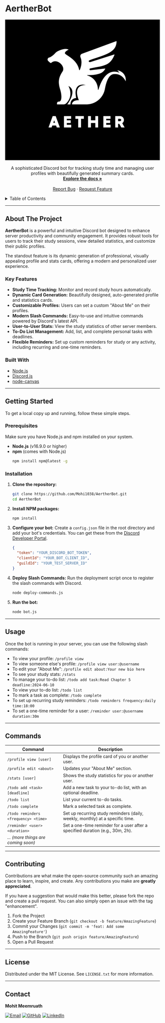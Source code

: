 # AertherBot

![Logo](logo.png)

<p align="center">
  A sophisticated Discord bot for tracking study time and managing user profiles with beautifully generated summary cards.
  <br />
  <a href="#about-the-project"><strong>Explore the docs »</strong></a>
  <br />
  <br />
  <a href="https://github.com/Mohi1038/AertherBot/issues">Report Bug</a>
  ·
  <a href="https://github.com/Mohi1038/AertherBot/issues">Request Feature</a>
</p>

<!-- TABLE OF CONTENTS -->
<details>
  <summary>Table of Contents</summary>
  <ol>
    <li>
      <a href="#about-the-project">About The Project</a>
      <ul>
        <li><a href="#key-features">Key Features</a></li>
        <li><a href="#built-with">Built With</a></li>
      </ul>
    </li>
    <li>
      <a href="#getting-started">Getting Started</a>
      <ul>
        <li><a href="#prerequisites">Prerequisites</a></li>
        <li><a href="#installation">Installation</a></li>
      </ul>
    </li>
    <li><a href="#usage">Usage</a></li>
    <li><a href="#commands">Commands</a></li>
    <li><a href="#contributing">Contributing</a></li>
    <li><a href="#license">License</a></li>
    <li><a href="#contact">Contact</a></li>
  </ol>
</details>

---

## About The Project

**AertherBot** is a powerful and intuitive Discord bot designed to enhance server productivity and community engagement. It provides robust tools for users to track their study sessions, view detailed statistics, and customize their public profiles.

The standout feature is its dynamic generation of professional, visually appealing profile and stats cards, offering a modern and personalized user experience.

### Key Features

* **Study Time Tracking:** Monitor and record study hours automatically.
* **Dynamic Card Generation:** Beautifully designed, auto-generated profile and statistics cards.
* **Customizable Profiles:** Users can set a custom "About Me" on their profiles.
* **Modern Slash Commands:** Easy-to-use and intuitive commands powered by Discord's latest API.
* **User-to-User Stats:** View the study statistics of other server members.
* **To-Do List Management:** Add, list, and complete personal tasks with deadlines.
* **Flexible Reminders:** Set up custom reminders for study or any activity, including recurring and one-time reminders.

### Built With

*   [Node.js](https://nodejs.org/)
*   [Discord.js](https://discord.js.org/)
*   [node-canvas](https://github.com/Automattic/node-canvas)

---

## Getting Started

To get a local copy up and running, follow these simple steps.

### Prerequisites

Make sure you have Node.js and npm installed on your system.
* **Node.js** (v16.9.0 or higher)
* **npm** (comes with Node.js)
  ```sh
  npm install npm@latest -g
  ```

### Installation

1.  **Clone the repository:**
    ```sh
    git clone https://github.com/Mohi1038/AertherBot.git
    cd AertherBot
    ```
2.  **Install NPM packages:**
    ```sh
    npm install
    ```
3.  **Configure your bot:**
    Create a `config.json` file in the root directory and add your bot's credentials. You can get these from the [Discord Developer Portal](https://discord.com/developers/applications).
    ```json
    {
      "token": "YOUR_DISCORD_BOT_TOKEN",
      "clientId": "YOUR_BOT_CLIENT_ID",
      "guildId": "YOUR_TEST_SERVER_ID"
    }
    ```
4.  **Deploy Slash Commands:**
    Run the deployment script once to register the slash commands with Discord.
    ```sh
    node deploy-commands.js
    ```
5.  **Run the bot:**
    ```sh
    node bot.js
    ```

---

## Usage

Once the bot is running in your server, you can use the following slash commands:

-   To view your profile: `/profile view`
-   To view someone else's profile: `/profile view user:@username`
-   To edit your "About Me": `/profile edit about:Your new bio here`
-   To see your study stats: `/stats`
-   To manage your to-do list: `/todo add task:Read Chapter 5 deadline:2024-06-10`
-   To view your to-do list: `/todo list`
-   To mark a task as complete: `/todo complete`
-   To set up recurring study reminders: `/todo reminders frequency:daily time:18:00`
-   To set a one-time reminder for a user: `/reminder user:@username duration:30m`

---

## Commands

| Command                     | Description                                     |
| --------------------------- | ----------------------------------------------- |
| `/profile view [user]`      | Displays the profile card of you or another user. |
| `/profile edit <about>`     | Updates your "About Me" section.                |
| `/stats [user]`             | Shows the study statistics for you or another user. |
| `/todo add <task> [deadline]`      | Add a new task to your to-do list, with an optional deadline.           |
| `/todo list`                      | List your current to-do tasks.                                          |
| `/todo complete`                  | Mark a selected task as complete.                                       |
| `/todo reminders <frequency> <time>` | Set up recurring study reminders (daily, weekly, monthly) at a specific time. |
| `/reminder <user> <duration>`     | Set a one-time reminder for a user after a specified duration (e.g., 30m, 2h). |
| *... (more things are coming soon)* |                                                 |

---

## Contributing

Contributions are what make the open-source community such an amazing place to learn, inspire, and create. Any contributions you make are **greatly appreciated**.

If you have a suggestion that would make this better, please fork the repo and create a pull request. You can also simply open an issue with the tag "enhancement".

1.  Fork the Project
2.  Create your Feature Branch (`git checkout -b feature/AmazingFeature`)
3.  Commit your Changes (`git commit -m 'feat: Add some AmazingFeature'`)
4.  Push to the Branch (`git push origin feature/AmazingFeature`)
5.  Open a Pull Request

---

## License

Distributed under the MIT License. See `LICENSE.txt` for more information.

---

## Contact

**Mohit Meemruath**

[![Email](https://img.shields.io/badge/Email-D14836?style=flat-square&logo=gmail&logoColor=white)](mailto:mohimeemrauth2023@gmail.com)
[![GitHub](https://img.shields.io/badge/GitHub-181717?style=flat-square&logo=github&logoColor=white)](https://github.com/Mohi1038)
[![LinkedIn](https://img.shields.io/badge/LinkedIn-0A66C2?style=flat-square&logo=linkedin&logoColor=white)](https://www.linkedin.com/in/mohit-meemrauth/)
